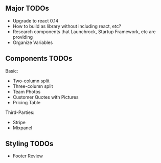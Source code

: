 ## Major TODOs

- Upgrade to react 0.14
- How to build as library without including react, etc?
- Research components that Launchrock, Startup Framework, etc are providing
- Organize Variables


## Components TODOs

Basic:
  
  - Two-column split
  - Three-column split
  - Team Photos
  - Customer Quotes with Pictures
  - Pricing Table

Third-Parties:

- Stripe
- Mixpanel


## Styling TODOs

- Footer Review

